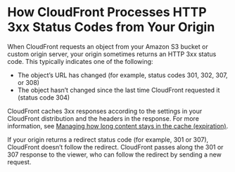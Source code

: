 # How CloudFront Processes HTTP 3xx Status Codes from Your Origin<a name="http-3xx-status-codes"></a>

When CloudFront requests an object from your Amazon S3 bucket or custom origin server, your origin sometimes returns an HTTP 3xx status code\. This typically indicates one of the following:
+ The object’s URL has changed \(for example, status codes 301, 302, 307, or 308\)
+ The object hasn’t changed since the last time CloudFront requested it \(status code 304\)

CloudFront caches 3xx responses according to the settings in your CloudFront distribution and the headers in the response\. For more information, see [Managing how long content stays in the cache \(expiration\)](Expiration.md)\.

If your origin returns a redirect status code \(for example, 301 or 307\), CloudFront doesn’t follow the redirect\. CloudFront passes along the 301 or 307 response to the viewer, who can follow the redirect by sending a new request\.